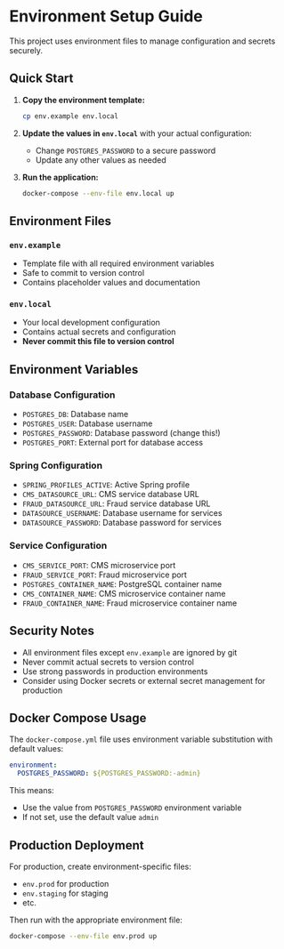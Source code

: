 # Environment Setup Guide

This project uses environment files to manage configuration and secrets securely.

## Quick Start

1. **Copy the environment template:**

   ```bash
   cp env.example env.local
   ```

2. **Update the values in `env.local`** with your actual configuration:

   - Change `POSTGRES_PASSWORD` to a secure password
   - Update any other values as needed

3. **Run the application:**
   ```bash
   docker-compose --env-file env.local up
   ```

## Environment Files

### `env.example`

- Template file with all required environment variables
- Safe to commit to version control
- Contains placeholder values and documentation

### `env.local`

- Your local development configuration
- Contains actual secrets and configuration
- **Never commit this file to version control**

## Environment Variables

### Database Configuration

- `POSTGRES_DB`: Database name
- `POSTGRES_USER`: Database username
- `POSTGRES_PASSWORD`: Database password (change this!)
- `POSTGRES_PORT`: External port for database access

### Spring Configuration

- `SPRING_PROFILES_ACTIVE`: Active Spring profile
- `CMS_DATASOURCE_URL`: CMS service database URL
- `FRAUD_DATASOURCE_URL`: Fraud service database URL
- `DATASOURCE_USERNAME`: Database username for services
- `DATASOURCE_PASSWORD`: Database password for services

### Service Configuration

- `CMS_SERVICE_PORT`: CMS microservice port
- `FRAUD_SERVICE_PORT`: Fraud microservice port
- `POSTGRES_CONTAINER_NAME`: PostgreSQL container name
- `CMS_CONTAINER_NAME`: CMS microservice container name
- `FRAUD_CONTAINER_NAME`: Fraud microservice container name

## Security Notes

- All environment files except `env.example` are ignored by git
- Never commit actual secrets to version control
- Use strong passwords in production environments
- Consider using Docker secrets or external secret management for production

## Docker Compose Usage

The `docker-compose.yml` file uses environment variable substitution with default values:

```yaml
environment:
  POSTGRES_PASSWORD: ${POSTGRES_PASSWORD:-admin}
```

This means:

- Use the value from `POSTGRES_PASSWORD` environment variable
- If not set, use the default value `admin`

## Production Deployment

For production, create environment-specific files:

- `env.prod` for production
- `env.staging` for staging
- etc.

Then run with the appropriate environment file:

```bash
docker-compose --env-file env.prod up
```
